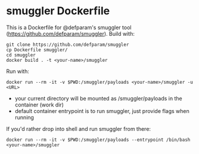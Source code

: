 # smuggler Dockerfile #

This is a Dockerfile for @defparam's smuggler tool (https://github.com/defparam/smuggler).
Build with:
```
git clone https://github.com/defparam/smuggler
cp Dockerfile smuggler/
cd smuggler
docker build . -t <your-name>/smuggler
```

Run with:
```
docker run --rm -it -v $PWD:/smuggler/payloads <your-name>/smuggler -u <URL>
```
* your current directory will be mounted as /smuggler/payloads in the container (work dir)
* default container entrypoint is to run smuggler, just provide flags when running

If you'd rather drop into shell and run smuggler from there:
```
docker run --rm -it -v $PWD:/smuggler/payloads --entrypoint /bin/bash <your-name>/smuggler
```